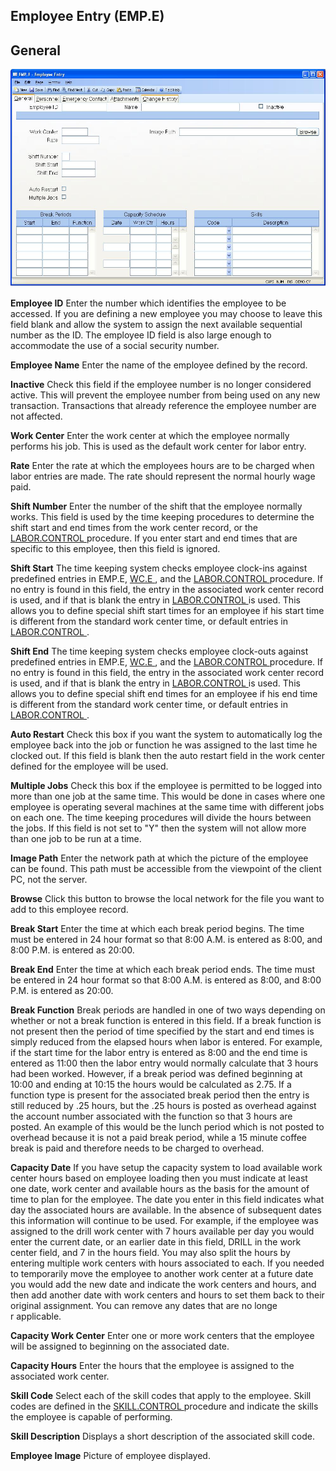 ##  Employee Entry (EMP.E)

<PageHeader />

##  General

![](./EMP-E-1.jpg)

**Employee ID** Enter the number which identifies the employee to be accessed.
If you are defining a new employee you may choose to leave this field blank
and allow the system to assign the next available sequential number as the ID.
The employee ID field is also large enough to accommodate the use of a social
security number.  
  
**Employee Name** Enter the name of the employee defined by the record.  
  
**Inactive** Check this field if the employee number is no longer considered
active. This will prevent the employee number from being used on any new
transaction. Transactions that already reference the employee number are not
affected.  
  
**Work Center** Enter the work center at which the employee normally performs
his job. This is used as the default work center for labor entry.  
  
**Rate** Enter the rate at which the employees hours are to be charged when
labor entries are made. The rate should represent the normal hourly wage paid.  
  
**Shift Number** Enter the number of the shift that the employee normally works. This field is used by the time keeping procedures to determine the shift start and end times from the work center record, or the [ LABOR.CONTROL ](../../../../../../../../../../../../../../../../rover/AP-OVERVIEW/AP-ENTRY/AP-E/CHECKS-E/AP-CONTROL/GLCHART-E/GLCHART-E-1/GLCHART-R2/WO-CONTROL/WO-CONTROL-1/LABOR-CONTROL) procedure. If you enter start and end times that are specific to this employee, then this field is ignored.   
  
**Shift Start** The time keeping system checks employee clock-ins against predefined entries in EMP.E, [ WC.E ](../../../../../../../../../../../../../../../../rover/AP-OVERVIEW/AP-ENTRY/AP-E/CHECKS-E/AP-CONTROL/GLCHART-E/GLCHART-E-1/GLCHART-R2/COST-CONTROL/WC-E) , and the [ LABOR.CONTROL ](../../../../../../../../../../../../../../../../rover/AP-OVERVIEW/AP-ENTRY/AP-E/CHECKS-E/AP-CONTROL/GLCHART-E/GLCHART-E-1/GLCHART-R2/WO-CONTROL/WO-CONTROL-1/LABOR-CONTROL) procedure. If no entry is found in this field, the entry in the associated work center record is used, and if that is blank the entry in [ LABOR.CONTROL ](../../../../../../../../../../../../../../../../rover/AP-OVERVIEW/AP-ENTRY/AP-E/CHECKS-E/AP-CONTROL/GLCHART-E/GLCHART-E-1/GLCHART-R2/WO-CONTROL/WO-CONTROL-1/LABOR-CONTROL) is used. This allows you to define special shift start times for an employee if his start time is different from the standard work center time, or default entries in [ LABOR.CONTROL ](../../../../../../../../../../../../../../../../rover/AP-OVERVIEW/AP-ENTRY/AP-E/CHECKS-E/AP-CONTROL/GLCHART-E/GLCHART-E-1/GLCHART-R2/WO-CONTROL/WO-CONTROL-1/LABOR-CONTROL) .   
  
**Shift End** The time keeping system checks employee clock-outs against predefined entries in EMP.E, [ WC.E ](../../../../../../../../../../../../../../../../rover/AP-OVERVIEW/AP-ENTRY/AP-E/CHECKS-E/AP-CONTROL/GLCHART-E/GLCHART-E-1/GLCHART-R2/COST-CONTROL/WC-E) , and the [ LABOR.CONTROL ](../../../../../../../../../../../../../../../../rover/AP-OVERVIEW/AP-ENTRY/AP-E/CHECKS-E/AP-CONTROL/GLCHART-E/GLCHART-E-1/GLCHART-R2/WO-CONTROL/WO-CONTROL-1/LABOR-CONTROL) procedure. If no entry is found in this field, the entry in the associated work center record is used, and if that is blank the entry in [ LABOR.CONTROL ](../../../../../../../../../../../../../../../../rover/AP-OVERVIEW/AP-ENTRY/AP-E/CHECKS-E/AP-CONTROL/GLCHART-E/GLCHART-E-1/GLCHART-R2/WO-CONTROL/WO-CONTROL-1/LABOR-CONTROL) is used. This allows you to define special shift end times for an employee if his end time is different from the standard work center time, or default entries in [ LABOR.CONTROL ](../../../../../../../../../../../../../../../../rover/AP-OVERVIEW/AP-ENTRY/AP-E/CHECKS-E/AP-CONTROL/GLCHART-E/GLCHART-E-1/GLCHART-R2/WO-CONTROL/WO-CONTROL-1/LABOR-CONTROL) .   
  
**Auto Restart** Check this box if you want the system to automatically log
the employee back into the job or function he was assigned to the last time he
clocked out. If this field is blank then the auto restart field in the work
center defined for the employee will be used.  
  
**Multiple Jobs** Check this box if the employee is permitted to be logged
into more than one job at the same time. This would be done in cases where one
employee is operating several machines at the same time with different jobs on
each one. The time keeping procedures will divide the hours between the jobs.
If this field is not set to "Y" then the system will not allow more than one
job to be run at a time.  
  
**Image Path** Enter the network path at which the picture of the employee can
be found. This path must be accessible from the viewpoint of the client PC,
not the server.  
  
**Browse** Click this button to browse the local network for the file you want
to add to this employee record.  
  
**Break Start** Enter the time at which each break period begins. The time
must be entered in 24 hour format so that 8:00 A.M. is entered as 8:00, and
8:00 P.M. is entered as 20:00.  
  
**Break End** Enter the time at which each break period ends. The time must be
entered in 24 hour format so that 8:00 A.M. is entered as 8:00, and 8:00 P.M.
is entered as 20:00.  
  
**Break Function** Break periods are handled in one of two ways depending on
whether or not a break function is entered in this field. If a break function
is not present then the period of time specified by the start and end times is
simply reduced from the elapsed hours when labor is entered. For example, if
the start time for the labor entry is entered as 8:00 and the end time is
entered as 11:00 then the labor entry would normally calculate that 3 hours
had been worked. However, if a break period was defined beginning at 10:00 and
ending at 10:15 the hours would be calculated as 2.75. If a function type is
present for the associated break period then the entry is still reduced by .25
hours, but the .25 hours is posted as overhead against the account number
associated with the function so that 3 hours are posted. An example of this
would be the lunch period which is not posted to overhead because it is not a
paid break period, while a 15 minute coffee break is paid and therefore needs
to be charged to overhead.  
  
**Capacity Date** If you have setup the capacity system to load available work
center hours based on employee loading then you must indicate at least one
date, work center and available hours as the basis for the amount of time to
plan for the employee. The date you enter in this field indicates what day the
associated hours are available. In the absence of subsequent dates this
information will continue to be used. For example, if the employee was
assigned to the drill work center with 7 hours available per day you would
enter the current date, or an earlier date in this field, DRILL in the work
center field, and 7 in the hours field. You may also split the hours by
entering multiple work centers with hours associated to each. If you needed to
temporarily move the employee to another work center at a future date you
would add the new date and indicate the work centers and hours, and then add
another date with work centers and hours to set them back to their original
assignment. You can remove any dates that are no longe  
r applicable.  
  
**Capacity Work Center** Enter one or more work centers that the employee will
be assigned to beginning on the associated date.  
  
**Capacity Hours** Enter the hours that the employee is assigned to the
associated work center.  
  
**Skill Code** Select each of the skill codes that apply to the employee. Skill codes are defined in the [ SKILL.CONTROL ](SKILL-CONTROL.htm) procedure and indicate the skills the employee is capable of performing.   
  
**Skill Description** Displays a short description of the associated skill
code.  
  
**Employee Image** Picture of employee displayed.  
  
  
<badge text= "Version 8.10.57" vertical="middle" />

<PageFooter />